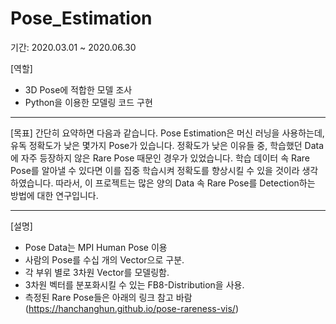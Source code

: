 # Pose_Estimation


기간: 2020.03.01 ~ 2020.06.30 

[역할]
- 3D Pose에 적합한 모델 조사
- Python을 이용한 모델링 코드 구현
***********

[목표]
간단히 요약하면 다음과 같습니다. Pose Estimation은 머신 러닝을 사용하는데, 유독 정확도가 낮은 몇가지 Pose가 있습니다. 
정확도가 낮은 이유들 중, 학습했던 Data에 자주 등장하지 않은 Rare Pose 때문인 경우가 있었습니다. 
학습 데이터 속 Rare Pose를 알아낼 수 있다면 이를 집중 학습시켜 정확도를 향상시킬 수 있을 것이라 생각하였습니다. 
따라서, 이 프로젝트는 많은 양의 Data 속 Rare Pose를 Detection하는 방법에 대한 연구입니다.

***********
[설명]
- Pose Data는 MPI Human Pose 이용 
- 사람의 Pose를 수십 개의 Vector으로 구분.
- 각 부위 별로 3차원 Vector를 모델링함.
- 3차원 벡터를 분포화시킬 수 있는 FB8-Distribution을 사용.
- 측정된 Rare Pose들은 아래의 링크 참고 바람(https://hanchanghun.github.io/pose-rareness-vis/)


